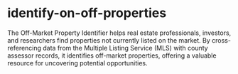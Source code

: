 # identify-on-off-properties
The Off-Market Property Identifier helps real estate professionals, investors, and researchers find properties not currently listed on the market. By cross-referencing data from the Multiple Listing Service (MLS) with county assessor records, it identifies off-market properties, offering a valuable resource for uncovering potential opportunities.
